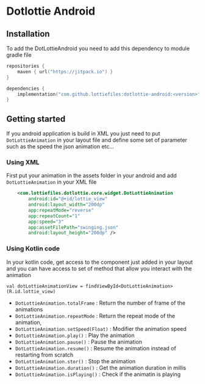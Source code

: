 # Dotlottie Android

## Installation

To add the DotLottieAndroid you need to add this dependency to module gradle file

```kotlin
repositories {
    maven { url("https://jitpack.io") }
}
```

```kotlin
dependencies {
    implementation("com.github.lottiefiles:dotlottie-android:<version>")
}

```

## Getting started

If you android application is build in XML you just need to put `DotLottieAnimation` in your layout file
and define some set of parameter such as the speed the json animation etc...

### Using XML

First put your animation in the assets folder in your android and add `DotLottieAnimation` in your XML file

```xml
    <com.lottiefiles.dotlottie.core.widget.DotLottieAnimation
        android:id="@+id/lottie_view"
        android:layout_width="200dp"
        app:repeatMode="reverse"
        app:repeatCount="1"
        app:speed="3"
        app:assetFilePath="swinging.json"
        android:layout_height="200dp" />
```

### Using Kotlin code

In your kotlin code, get access to the component just added in your layout
and you can have access to set of method that allow you interact with the animation

`val dotLottieAnimationView = findViewById<DotLottieAnimation>(R.id.lottie_view)
`

- `DotLottieAnimation.totalFrame` : Return the number of frame of the animations
- `DotLottieAnimation.repeatMode` : Return the repeat mode of the animation, 
- `DotLottieAnimation.setSpeed(Float)` : Modifier the animation speed
- `DotLottieAnimation.play()` : Play the animation
- `DotLottieAnimation.pause()` : Pause the animation
- `DotLottieAnimation.resume()` : Resume the animation instead of restarting from scratch
- `DotLottieAnimation.stor()` : Stop the animation
- `DotLottieAnimation.duration()` : Get the animation duration in millis
- `DotLottieAnimation.isPlaying()` : Check if the animatin is playing


